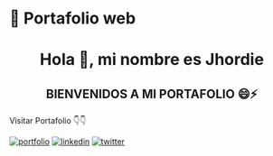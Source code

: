 # 🔗 Portafolio web
<h1 align="center">Hola 👋, mi nombre es Jhordie</h1>
<h2 align="center">BIENVENIDOS A MI PORTAFOLIO 😄⚡️</h2>
<p> Visitar Portafolio 👇👇 </p> 



[![portfolio](https://img.shields.io/badge/my_portfolio-000?style=for-the-badge&logo=ko-fi&logoColor=white)](https://roke741.github.io/portafolio-presentacion/)
[![linkedin](https://img.shields.io/badge/linkedin-0A66C2?style=for-the-badge&logo=linkedin&logoColor=white)](https://www.linkedin.com/in/jhordieroque/)
[![twitter](https://img.shields.io/badge/twitter-1DA1F2?style=for-the-badge&logo=twitter&logoColor=white)](https://twitter.com/JhordieRoque)

